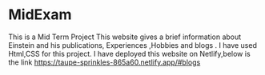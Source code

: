 # MidExam

This is a Mid Term Project 
This website gives a brief information about Einstein and his publications, Experiences ,Hobbies and blogs .
I have used Html,CSS for this project.
I have deployed this website on Netlify,below is the link
https://taupe-sprinkles-865a60.netlify.app/#blogs

